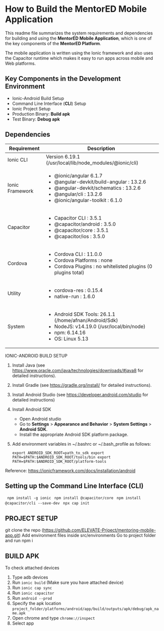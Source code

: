# How to Build the MentorED Mobile Application

This readme file summarizes the system requirements and dependencies for building and using the <b>MentorED Mobile Application</b>, which is one of the key components of the <b>MentorED Platform</b>.

The mobile application is written using the Ionic framework and also uses the Capacitor runtime which makes it easy to run apps across mobile and Web platforms.  

## Key Components in the Development Environment 
- Ionic-Android Build Setup
- Command Line Interface (<b>CLI</b>) Setup
- Ionic Project Setup
- Production Binary: <b>Build apk </b>
- Test Binary: <b>Debug apk</b>

## Dependencies

| Requirement         | Description    |
|--------------|-----------|
| Ionic CLI | Version 6.19.1 (/usr/local/lib/node_modules/@ionic/cli) |
| Ionic Framework | <ul><li>@ionic/angular 6.1.7 </li> <li>@angular-devkit/build-angular : 13.2.6 </li><li> @angular-devkit/schematics : 13.2.6 </li><li>@angular/cli : 13.2.6 </li><li> @ionic/angular-toolkit : 6.1.0 </li></ul> |
| Capacitor | <ul><li>Capacitor CLI : 3.5.1 </li><li>@capacitor/android : 3.5.0 </li><li>@capacitor/core : 3.5.1 </li><li>@capacitor/ios : 3.5.0</li></ul>
| Cordova | <ul><li>Cordova CLI : 11.0.0</li><li>Cordova Platforms : none</li><li>Cordova Plugins : no whitelisted plugins (0 plugins total)</li></ul>
| Utility | <ul><li>cordova-res : 0.15.4</li><li>native-run : 1.6.0</li></ul>
| System | <ul><li>Android SDK Tools: 26.1.1 (/home/afnan/Android/Sdk) </li><li>NodeJS: v14.19.0 (/usr/local/bin/node) </li><li>npm: 6.14.16 </li><li>OS: Linux 5.13</li></ul>

IONIC-ANDROID BUILD SETUP
1. Install Java (see https://www.oracle.com/java/technologies/downloads/#java8 for detailed instructions).

2. Install Gradle (see https://gradle.org/install/ for detailed instructions).

3. Install Android Studio (see https://developer.android.com/studio for detailed instructions)

4. Install Android SDK

    - Open Android studio 
    - Go to **Settings** > **Appearance and Behavior** > **System Settings** > **Android SDK**.
    - Install the appropriate Android SDK platform package.

5. Add environment variables in ~/.bashrc or ~/.bash_profile as follows:

    `export ANDROID_SDK_ROOT=path_to_sdk export` `PATH=$PATH:$ANDROID_SDK_ROOT/tools/bin export` `PATH=$PATH:$ANDROID_SDK_ROOT/platform-tools`

Reference: https://ionicframework.com/docs/installation/android

## Setting up the Command Line Interface (CLI)

` npm install -g ionic`
` npm install @capacitor/core`
` npm install @capacitor/cli --save-dev` 
` npx cap init` 

## PROJECT SETUP
git clone the repo (https://github.com/ELEVATE-Prjoect/mentoring-mobile-app.git)
Add environment files inside src/environments
Go to project folder and run npm i

## BUILD APK
To check attached devices 
1. Type  adb devices
2. Run `ionic build` (Make sure you have attached device)
3. Run `ionic cap sync`
4. Run `ionic capacitor` 
5. Run `android --prod`
6. Specify the apk location `project_folder/platforms/android/app/build/outputs/apk/debug/apk_name.apk`
7. Open chrome and type `chrome://inspect`
8. Select app